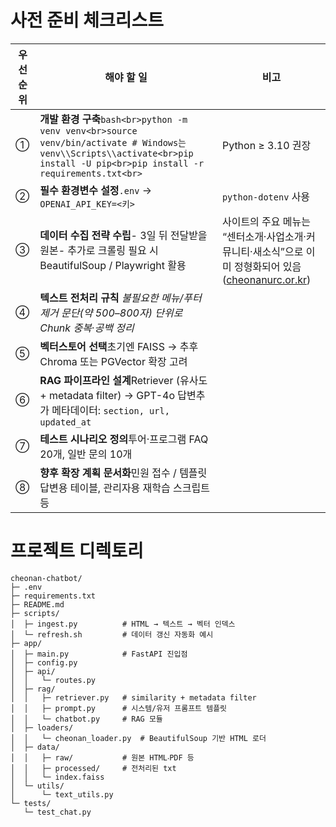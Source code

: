 # 사전 준비 체크리스트 

| 우선순위 | 해야 할 일                                                                                                                                                                | 비고                                                                                                                                |
| ---- | --------------------------------------------------------------------------------------------------------------------------------------------------------------------- | --------------------------------------------------------------------------------------------------------------------------------- |
| ①    | **개발 환경 구축**`bash<br>python -m venv venv<br>source venv/bin/activate # Windows는 venv\\Scripts\\activate<br>pip install -U pip<br>pip install -r requirements.txt<br>` | Python ≥ 3.10 권장                                                                                                                  |
| ②    | **필수 환경변수 설정**`.env` → `OPENAI_API_KEY=<키>`                                                                                                                           | `python-dotenv` 사용                                                                                                                |
| ③    | **데이터 수집 전략 수립**- 3일 뒤 전달받을 원본- 추가로 크롤링 필요 시 BeautifulSoup / Playwright 활용                                                                                            | 사이트의 주요 메뉴는 “센터소개·사업소개·커뮤니티·새소식”으로 이미 정형화되어 있음([cheonanurc.or.kr](https://www.cheonanurc.or.kr/new?utm_source=chatgpt.com "새소식")) |
| ④    | **텍스트 전처리 규칙** _불필요한 메뉴/푸터 제거_ _문단(약 500–800자) 단위로 Chunk_ _중복·공백 정리_                                                                                                  |                                                                                                                                   |
| ⑤    | **벡터스토어 선택**초기엔 FAISS → 추후 Chroma 또는 PGVector 확장 고려                                                                                                                   |                                                                                                                                   |
| ⑥    | **RAG 파이프라인 설계**Retriever (유사도 + metadata filter) → GPT-4o 답변추가 메타데이터: `section, url, updated_at`                                                                     |                                                                                                                                   |
| ⑦    | **테스트 시나리오 정의**투어·프로그램 FAQ 20개, 일반 문의 10개                                                                                                                             |                                                                                                                                   |
| ⑧    | **향후 확장 계획 문서화**민원 접수 / 템플릿 답변용 테이블, 관리자용 재학습 스크립트 등                                                                                                                  |                                                                                                                                   |

# 프로젝트 디렉토리 
```
cheonan-chatbot/
├─ .env
├─ requirements.txt
├─ README.md
├─ scripts/
│  ├─ ingest.py          # HTML → 텍스트 → 벡터 인덱스
│  └─ refresh.sh         # 데이터 갱신 자동화 예시
├─ app/
│  ├─ main.py            # FastAPI 진입점
│  ├─ config.py
│  ├─ api/
│  │   └─ routes.py
│  ├─ rag/
│  │   ├─ retriever.py   # similarity + metadata filter
│  │   ├─ prompt.py      # 시스템/유저 프롬프트 템플릿
│  │   └─ chatbot.py     # RAG 모듈
│  ├─ loaders/
│  │   └─ cheonan_loader.py  # BeautifulSoup 기반 HTML 로더
│  ├─ data/
│  │   ├─ raw/           # 원본 HTML‧PDF 등
│  │   ├─ processed/     # 전처리된 txt
│  │   └─ index.faiss
│  └─ utils/
│      └─ text_utils.py
└─ tests/
   └─ test_chat.py

```


